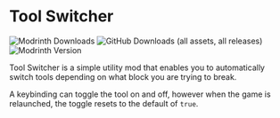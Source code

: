 <!-- modrinth_exclude.start -->
# Tool Switcher
![Modrinth Downloads](https://img.shields.io/modrinth/dt/3CTNwVgW?style=for-the-badge&logo=modrinth&color=%234c1&link=https%3A%2F%2Fmodrinth.com%2Fmod%2F3CTNwVgW) ![GitHub Downloads (all assets, all releases)](https://img.shields.io/github/downloads/maganoos/tool-switcher/total?style=for-the-badge&logo=github&color=whitesmoke&link=https%3A%2F%2Fgithub.com%2Fmaganoos%2Ftool-switcher) ![Modrinth Version](https://img.shields.io/modrinth/v/3CTNwVgW?style=for-the-badge&logo=semver)
<!-- modrinth_exclude.end -->Tool Switcher is a simple utility mod that enables you to automatically switch tools depending on what block you are trying to break.
A keybinding can toggle the tool on and off, however when the game is relaunched, the toggle resets to the default of `true`.
